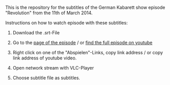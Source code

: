 This is the repository for the subtitles of the German Kabarett show episode "Revolution" from the 11th of March 2014.

Instructions on how to watch episode with these subtitles:

1. Download the .srt-File

2. Go to the [page of the episode](http://www.zdf.de/ZDFmediathek/beitrag/video/2109350/Die-Anstalt-vom-11.-Maerz-2014?bc=sts;suc) / or [find the full episode on youtube](https://www.youtube.com/results?search_query=die+anstalt+m%C3%A4rz+2014)

3. Right click on one of the "Abspielen"-Links, copy link address / or copy link address of youtube video.

4. Open network stream with VLC-Player

5. Choose subtitle file as subtitles.
